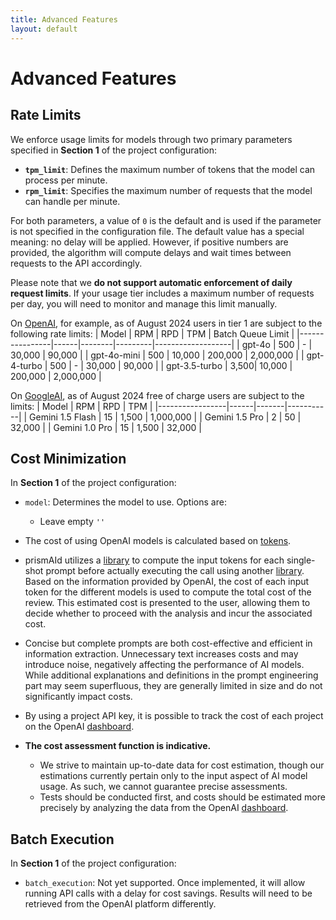 ```yaml
---
title: Advanced Features
layout: default
---
```


# Advanced Features

## Rate Limits
We enforce usage limits for models through two primary parameters specified in **Section 1** of the project configuration:

- **`tpm_limit`**: Defines the maximum number of tokens that the model can process per minute.
- **`rpm_limit`**: Specifies the maximum number of requests that the model can handle per minute.

For both parameters, a value of `0` is the default and is used if the parameter is not specified in the configuration file. The default value has a special meaning: no delay will be applied. However, if positive numbers are provided, the algorithm will compute delays and wait times between requests to the API accordingly.

Please note that we **do not support automatic enforcement of daily request limits**. If your usage tier includes a maximum number of requests per day, you will need to monitor and manage this limit manually.

On [OpenAI](https://platform.openai.com/docs/guides/rate-limits/usage-tiers?context=tier-one), for example, as of August 2024 users in tier 1 are subject to the following rate limits:
| Model          | RPM  | RPD    | TPM     | Batch Queue Limit |
|----------------|------|--------|---------|-------------------|
| gpt-4o         | 500  | -      | 30,000  | 90,000            |
| gpt-4o-mini    | 500  | 10,000 | 200,000 | 2,000,000          |
| gpt-4-turbo    | 500  | -      | 30,000  | 90,000            |
| gpt-3.5-turbo  | 3,500| 10,000 | 200,000 | 2,000,000          |

On [GoogleAI](https://ai.google.dev/pricing), as of August 2024 free of charge users are subject to the limits:
| Model           | RPM  | RPD   | TPM       |
|-----------------|------|-------|-----------|
| Gemini 1.5 Flash | 15   | 1,500 | 1,000,000 |
| Gemini 1.5 Pro   | 2    | 50    | 32,000    |
| Gemini 1.0 Pro   | 15   | 1,500 | 32,000    |

## Cost Minimization
In **Section 1** of the project configuration:
 - `model`: Determines the model to use. Options are:
    - Leave empty `''`

- The cost of using OpenAI models is calculated based on [tokens](https://help.openai.com/en/articles/4936856-what-are-tokens-and-how-to-count-them).
- prismAId utilizes a [library](https://github.com/pkoukk/tiktoken-go) to compute the input tokens for each single-shot prompt before actually executing the call using another [library](https://github.com/sashabaranov/go-openai). Based on the information provided by OpenAI, the cost of each input token for the different models is used to compute the total cost of the review. This estimated cost is presented to the user, allowing them to decide whether to proceed with the analysis and incur the associated cost.
- Concise but complete prompts are both cost-effective and efficient in information extraction. Unnecessary text increases costs and may introduce noise, negatively affecting the performance of AI models. While additional explanations and definitions in the prompt engineering part may seem superfluous, they are generally limited in size and do not significantly impact costs.
- By using a project API key, it is possible to track the cost of each project on the OpenAI [dashboard](https://platform.openai.com/usage).
- **The cost assessment function is indicative.**
  - We strive to maintain up-to-date data for cost estimation, though our estimations currently pertain only to the input aspect of AI model usage. As such, we cannot guarantee precise assessments.
  - Tests should be conducted first, and costs should be estimated more precisely by analyzing the data from the OpenAI [dashboard](https://platform.openai.com/usage).

## Batch Execution
In **Section 1** of the project configuration:
  - `batch_execution`: Not yet supported. Once implemented, it will allow running API calls with a delay for cost savings. Results will need to be retrieved from the OpenAI platform differently.


